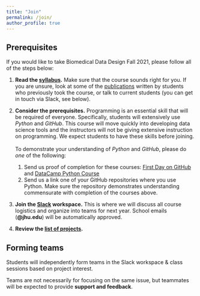 ```yaml
---
title: "Join"
permalink: /join/
author_profile: true
---
```


## Prerequisites
If you would like to take Biomedical Data Design Fall 2021, please follow all of the steps below:

1. **Read the [syllabus](https://biomedical-data-design.github.io/syllabus/).** Make sure that the course sounds right for you. If you are unsure, look at some of the [publications](https://biomedical-data-design.github.io/publications/) written by students who previously took the course, or talk to current students (you can get in touch via Slack, see below).

2. **Consider the prerequisites.** Programming is an essential skill that will be required of everyone. Specifically, students will extensively use *Python* and *GitHub*. This course will move quickly into developing data science tools and the instructors will not be giving extensive instruction on programming. We expect students to have these skills before joining.<br/><br/>
To demonstrate your understanding of *Python* and *GitHub*, please do *one* of the following:
    1. Send us proof of completion for these courses: [First Day on GitHub](https://lab.github.com/githubtraining/paths/first-day-on-github) and [DataCamp Python Course](https://www.datacamp.com/courses/intro-to-python-for-data-science)
    2. Send us a link one of your GitHub repositories where you use Python. Make sure the repository demonstrates understanding commensurate with completion of the courses above.

3. **Join the [Slack](https://join.slack.com/t/biomedicaldat-kmo4757/shared_invite/zt-2206o4dg7-mwhcIm9N4GSo0VgDyQtYlQ) workspace.** This is where we will discuss all course logistics and organize into teams for next year. School emails (**@jhu.edu**) will be automatically approved.

4. **Review the [list of projects](https://docs.google.com/document/d/1Y4uTjPCk2HavyasRr7FlVjK08o0AoTfH_nKHiT1D1pk/edit?usp=sharing).**

## Forming teams
Students will independently form teams in the Slack workspace & class sessions based on project interest.

Teams are not necessarily for focusing on the same issue, but teammates will be expected to provide **support and feedback**.

